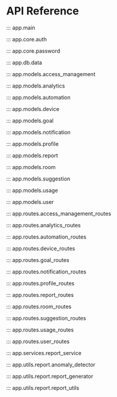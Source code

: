 # API Reference

::: app.main

::: app.core.auth

::: app.core.password

::: app.db.data

::: app.models.access_management

::: app.models.analytics

::: app.models.automation

::: app.models.device

::: app.models.goal

::: app.models.notification

::: app.models.profile

::: app.models.report

::: app.models.room

::: app.models.suggestion

::: app.models.usage

::: app.models.user

::: app.routes.access_management_routes

::: app.routes.analytics_routes

::: app.routes.automation_routes

::: app.routes.device_routes

::: app.routes.goal_routes

::: app.routes.notification_routes

::: app.routes.profile_routes

::: app.routes.report_routes

::: app.routes.room_routes

::: app.routes.suggestion_routes

::: app.routes.usage_routes

::: app.routes.user_routes

::: app.services.report_service

::: app.utils.report.anomaly_detector

::: app.utils.report.report_generator

::: app.utils.report.report_utils
